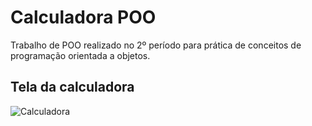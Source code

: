 # Calculadora POO
<p>Trabalho de POO realizado no 2º período para prática de conceitos de programação orientada a objetos.<br></p>

## Tela da calculadora
![Calculadora](https://uploaddeimagens.com.br/images/001/396/830/full/Calculadora.PNG?1525118223)

